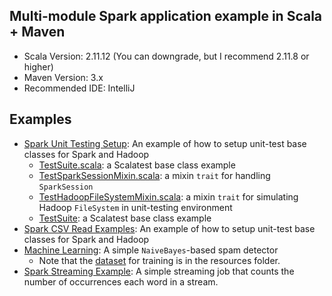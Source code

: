 <!---
 Licensed to the Apache Software Foundation (ASF) under one or more
 contributor license agreements.  See the NOTICE file distributed with
 this work for additional information regarding copyright ownership.
 The ASF licenses this file to You under the Apache License, Version 2.0
 (the "License"); you may not use this file except in compliance with
 the License.  You may obtain a copy of the License at

      http://www.apache.org/licenses/LICENSE-2.0

 Unless required by applicable law or agreed to in writing, software
 distributed under the License is distributed on an "AS IS" BASIS,
 WITHOUT WARRANTIES OR CONDITIONS OF ANY KIND, either express or implied.
 See the License for the specific language governing permissions and
 limitations under the License.
-->

## Multi-module Spark application example in Scala + Maven

* Scala Version: 2.11.12 (You can downgrade, but I recommend 2.11.8 or higher)
* Maven Version: 3.x
* Recommended IDE: IntelliJ

Examples
--------
* [Spark Unit Testing Setup](common/src/test/scala/chrism/sdsc): An example of how to setup unit-test base classes for Spark and Hadoop
  * [TestSuite.scala](common/src/test/scala/chrism/sdsc/TestSuite.scala): a Scalatest base class example
  * [TestSparkSessionMixin.scala](common/src/test/scala/chrism/sdsc/spark/TestSparkSessionMixin.scala): a mixin `trait` for handling `SparkSession`
  * [TestHadoopFileSystemMixin.scala](common/src/test/scala/chrism/sdsc/hadoop/TestHadoopFileSystemMixin.scala): a mixin `trait` for simulating Hadoop `FileSystem` in unit-testing environment
  * [TestSuite](common/src/test/scala/chrism/sdsc/TestSuite.scala): a Scalatest base class example
* [Spark CSV Read Examples](common/src/test/scala/chrism/sdsc/spark/csv): An example of how to setup unit-test base classes for Spark and Hadoop
* [Machine Learning](ml-example/src/main/scala/chrism/sdsc/ml): A simple `NaiveBayes`-based spam detector
  * Note that the [dataset](ml-example/src/main/resources/chrism/sdsc/ml/spam.csv) for training is in the resources folder.
* [Spark Streaming Example](streaming-example/src/main/scala/chrism/sdsc/streaming): A simple streaming job that counts the number of occurrences each word in a stream.
